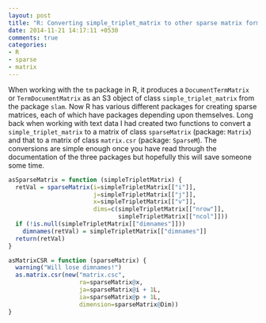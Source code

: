 ```yaml
---
layout: post
title: "R: Converting simple_triplet_matrix to other sparse matrix formats."
date: 2014-11-21 14:17:11 +0530
comments: true
categories: 
- R
- sparse
- matrix
---
```


When working with the `tm` package in R, it produces a `DocumentTermMatrix` or `TermDocumentMatrix` as an S3 object of class `simple_triplet_matrix` from the package `slam`. Now R has various different packages for creating sparse matrices, each of which have packages depending upon themselves. Long back when working with text data I had created two functions to convert a `simple_triplet_matrix` to a matrix of class `sparseMatrix` (package: `Matrix`) and that to a matrix of class `matrix.csr` (package: `SparseM`). The conversions are simple enough once you have read through the documentation of the three packages but hopefully this will save someone some time.

```r
asSparseMatrix = function (simpleTripletMatrix) {
  retVal = sparseMatrix(i=simpleTripletMatrix[["i"]],
                        j=simpleTripletMatrix[["j"]],
                        x=simpleTripletMatrix[["v"]],
                        dims=c(simpleTripletMatrix[["nrow"]],
                               simpleTripletMatrix[["ncol"]]))
  if (!is.null(simpleTripletMatrix[["dimnames"]]))
    dimnames(retVal) = simpleTripletMatrix[["dimnames"]]
  return(retVal)
}

asMatrixCSR = function (sparseMatrix) {
  warning("Will lose dimnames!")
  as.matrix.csr(new("matrix.csc",
                    ra=sparseMatrix@x,
                    ja=sparseMatrix@i + 1L,
                    ia=sparseMatrix@p + 1L,
                    dimension=sparseMatrix@Dim))
}
```
